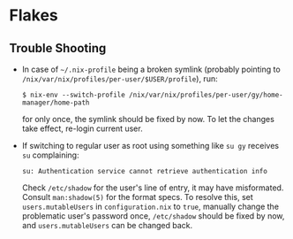 Flakes
======

Trouble Shooting
----------------

* In case of `~/.nix-profile` being a broken symlink (probably pointing to
  `/nix/var/nix/profiles/per-user/$USER/profile`), run:

  ```shell
  $ nix-env --switch-profile /nix/var/nix/profiles/per-user/gy/home-manager/home-path
  ```

  for only once, the symlink should be fixed by now.  To let the changes take
  effect, re-login current user.
* If switching to regular user as root using something like `su gy` receives
  `su` complaining:

  ```
  su: Authentication service cannot retrieve authentication info
  ```

  Check `/etc/shadow` for the user's line of entry, it may have misformated.
  Consult `man:shadow(5)` for the format specs.  To resolve this, set
  `users.mutableUsers` in `configuration.nix` to `true`, manually change the
  problematic user's password once, `/etc/shadow` should be fixed by now, and
  `users.mutableUsers` can be changed back.
